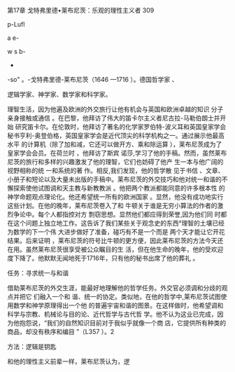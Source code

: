 第17章 戈特弗里德•莱布尼茨：乐观的理性主义者 309

p-Lufl

 a e-

w s b-

-

-so" 。-戈特弗里德-莱布尼茨（1646 —1716 ）。德国哲学家 、

逻辑学家、神学家、数学家和科学家。

理智生活，因为他遍及欧洲的外交旅行让他有机会与英国和欧洲卓越的知识 分子亲身接触或通信 。在巴黎，他拜访了伟大的笛卡尔主义者尼古拉-马勒伯朗士并开始 研究笛卡尔。在伦敦时，他拜访了著名的化学家罗伯特-波义耳和英国皇家学会秘书亨利-奥登伯格，英国皇家学会是近代顶尖的科学机构之一。通过展示他最高水平 的计算机（除了加和减，它还可以做开方、乘和除运算 ），莱布尼茨成为了皇家学会会员。在荷兰时 ，他拜访了斯宾 诺莎,学习了他的手稿。然而，虽然莱布尼茨的旅行和多样的兴趣激发了他的理智，它们也妨碍了他产 生一本与他广阔的视野相称的统 一和系统的著 作。相反,我们发现，他的哲学散 见于书信 、文章、小册子和短论以及大量未出版的手稿中。莱布尼茨的外交技巧和他对统一和谐的不懈探索使他试图调和天主教与新教教派 。他把两个教派都能同意的许多根本性 的神学命题观点理论化。他还希望统一所有的欧洲国家 。显然，他没有成功地实行这些计划。在他的晚年，莱布尼茨卷入了和 牛顿关于谁是无穷小算法的作者的激烈争论中。每个人都指控对方 剽窃思想。显然他们都应得到荣誉,因为他们同 时都在这个问题上独立地工作。这告诉了我们某些关于观念史的东西°理智的土壤已经为数学的下一个伟 大进步做好了准备，碰巧有不是一个而是 两个天才能让它开花结果。后来证明 ，莱布尼茨的符号比牛顿的更方便，因此莱布尼茨的方法今天还在用。虽然莱布尼茨很享受被公众瞩目的生 活，但在他生命的晚年，他的受欢迎度下降了。他默默无闻地死于1716年，只有他的秘书出席了他的葬礼 。

任务：寻求统一与和谐

借助莱布尼茨的外交生涯，能最好地理解他的哲学任务。外交官必须调和分歧的观点并把它 们融入一个和 谐、统一的协定。类似地，在他的哲学中,莱布尼茨试图使用数学和神学原理得出一个他 的普遍宇宙和谐的图景。在这样做时，他希望调和科学与宗教、机械论与目的论、近代哲学与古代哲 学。他不认为这业已完成，因为他抱怨说，“我们的自然知识目前对于我似乎就像一个商 店，它提供所有种类的商品，却没有秩序和编目 ”（L357 ）。2

方法：逻辑是钥匙

和他的理性主义前辈一样，莱布尼茨认为，逻